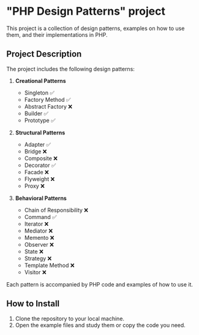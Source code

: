 # "PHP Design Patterns" project

This project is a collection of design patterns, examples on how to use them, and their implementations in PHP.

## Project Description

The project includes the following design patterns:

1. **Creational Patterns**
    * Singleton ✅
    * Factory Method ✅
    * Abstract Factory ❌
    * Builder ✅
    * Prototype ✅

2. **Structural Patterns**
    * Adapter ✅
    * Bridge ❌
    * Composite ❌
    * Decorator ✅
    * Facade ❌
    * Flyweight ❌
    * Proxy ❌

3. **Behavioral Patterns**
    * Chain of Responsibility ❌
    * Command ✅
    * Iterator ❌
    * Mediator ❌
    * Memento ❌
    * Observer ❌
    * State ❌
    * Strategy ❌
    * Template Method ❌
    * Visitor ❌

Each pattern is accompanied by PHP code and examples of how to use it.

## How to Install

1. Clone the repository to your local machine.
2. Open the example files and study them or copy the code you need.
